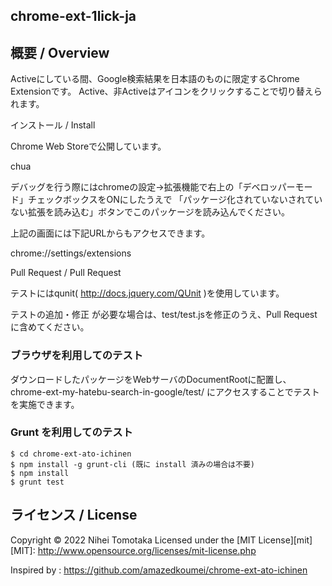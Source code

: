 chrome-ext-1lick-ja
---

## 概要 / Overview
Activeにしている間、Google検索結果を日本語のものに限定するChrome Extensionです。
Active、非Activeはアイコンをクリックすることで切り替えられます。

インストール / Install

Chrome Web Storeで公開しています。

chua

デバッグを行う際にはchromeの設定->拡張機能で右上の「デベロッパーモード」チェックボックスをONにしたうえで
 「パッケージ化されていないされていない拡張を読み込む」ボタンでこのパッケージを読み込んでください。

 上記の画面には下記URLからもアクセスできます。

chrome://settings/extensions

Pull Request / Pull Request

テストにはqunit( http://docs.jquery.com/QUnit )を使用しています。

テストの追加・修正 が必要な場合は、test/test.jsを修正のうえ、Pull Requestに含めてください。

### ブラウザを利用してのテスト

ダウンロードしたパッケージをWebサーバのDocumentRootに配置し、chrome-ext-my-hatebu-search-in-google/test/ にアクセスすることでテストを実施できます。

### Grunt を利用してのテスト

    $ cd chrome-ext-ato-ichinen
    $ npm install -g grunt-cli (既に install 済みの場合は不要)
    $ npm install
    $ grunt test



## ライセンス / License
Copyright &copy; 2022 Nihei Tomotaka
Licensed under the [MIT License][mit]
[MIT]: http://www.opensource.org/licenses/mit-license.php

Inspired by : https://github.com/amazedkoumei/chrome-ext-ato-ichinen
